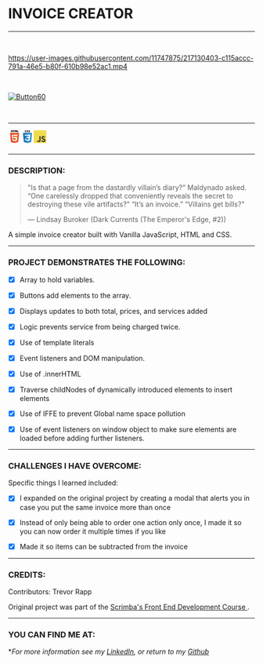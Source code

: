 # INVOICE CREATOR
 
 ---
<br>

https://user-images.githubusercontent.com/11747875/217130403-c115accc-791a-46e5-b80f-610b98e52ac1.mp4

<br>

[![Button60](https://user-images.githubusercontent.com/11747875/144651679-dc423f76-a98a-456d-8ca2-d913f0b7df12.png)](https://trrapp12.github.io/Invoice-Creator/)

<br>


---

<img align="left" alt="HTML5" width="26px" src="https://raw.githubusercontent.com/github/explore/80688e429a7d4ef2fca1e82350fe8e3517d3494d/topics/html/html.png" />
<img align="left" alt="CSS3" width="26px" src="https://raw.githubusercontent.com/github/explore/80688e429a7d4ef2fca1e82350fe8e3517d3494d/topics/css/css.png" />
<img align="left" alt="JavaScript" width="26px" src="https://raw.githubusercontent.com/github/explore/80688e429a7d4ef2fca1e82350fe8e3517d3494d/topics/javascript/javascript.png" />
<br>
<br>

---

### DESCRIPTION:

	
> "Is that a page from the dastardly villain’s diary?” Maldynado asked.
> “One carelessly dropped that conveniently reveals the secret to destroying these vile artifacts?”
> “It’s an invoice.”
> “Villains get bills?"
> 
> — Lindsay Buroker (Dark Currents (The Emperor's Edge, #2))

A simple invoice creator built with Vanilla JavaScript, HTML and CSS. 

---

### PROJECT DEMONSTRATES THE FOLLOWING:

- [X] Array to hold variables.

- [X] Buttons add elements to the array.

- [X] Displays updates to both total, prices, and services added

- [X] Logic prevents service from being charged twice.

- [X] Use of template literals

- [X] Event listeners and DOM manipulation.

- [X] Use of .innerHTML

- [X] Traverse childNodes of dynamically introduced elements to insert elements

- [X] Use of IFFE to prevent Global name space pollution

- [X] Use of event listeners on window object to make sure elements are loaded before adding further listeners.

---

### CHALLENGES I HAVE OVERCOME:

Specific things I learned included: 

- [x] I expanded on the original project by creating a modal that alerts you in case you put the same invoice more than once

- [x] Instead of only being able to order one action only once, I made it so you can now order it multiple times if you like

- [x] Made it so items can be subtracted from the invoice

---

### CREDITS: 

Contributors: Trevor Rapp

Original project was part of the <a href="https://scrimba.com/learn/frontend"> Scrimba's Front End Development Course </a>.

---

### YOU CAN FIND ME AT:

\**For more information see my [LinkedIn](https://www.linkedin.com/in/trevor-rapp-042a1037), or return to my [Github](https://github.com/trrapp12)*

